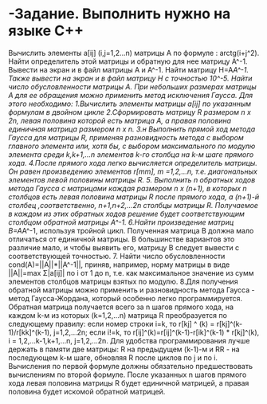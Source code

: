 # -Задание. Выполнить нужно на языке С++
Вычислить элементы a[ij] (i,j=1,2...n) матрицы A по формуле : arctg(i+j^2). Найти определитель этой матрицы и обратную для нее матрицу A^-1. Вывести на экран и в файл матрицы А и А^-1. Найти матрицу H=A*A^-1. Также вывести на экран и в файл матрицу H  с точностью 10^-5. Найти число обусловленности матрицы A.
При небольших размерах матрицы A для ее обращения можно применить метод исключения Гаусса. Для этого необходимо:
1.Вычислить элементы матрицы a[ij] по указанным формулам в двойном цикле
2.Сформировать матрицу R размером n x 2n, левая половина которой есть матрица A, а правая половина единичная матрица размером n x n.
3.н Выполнить прямой ход метода Гаусса для матрицы R, применяя разновидность метода с выбором главного элемента или, хотя бы, с выбором максимального по модулю элемента среди k,k+1,...n элементов k-го столбца на k-м шаге прямого хода.
4.После прямого хода легко вычисляется определитель матрицы. Он равен произведению элементов r[mm], m =1,2,...n, т.е. диагональных элементов левой половины матрицы R.
5. Выполнить n обратных ходов  метода Гаусса с матрицами каждая размером n x (n+1), в которых n столбцов есть левая половина матрицы R после прямого хода, а (n+1)-й столбец ,соответственно, n+1,n+2,...2n столбцы матрицы R. Получаемое в каждом из этих обратных ходов решение будет соответствующим столбцом обратной матрицы A^-1.
6.Найти произведение матриц B=A*A^-1, используя тройной цикл. Полученная матрица B должна мало отличаться от единичной матрицы. В большинстве вариантов это различие мало, и чтобы выявить его, матрицу B следует вывести с соответствующей точностью.
7. Найти число обусловленности cond(A)=||A||*||A^-1||, приняв, например, норму матрицы в виде ||A||=max Σ|a[ij]| по i от 1 до n,
т.е. как максимальное значение из сумм элементов столбцов матрицы взятых по модулю.
8.Для получения обратной матрицы можно применить и разновидность метода Гаусса - метод Гаусса-Жордана, который особенно легко программируется. Обратная матрица получается всего за n шагов прямого хода, на каждом k-м из которых (k=1,2,...n) матрица R преобразуется по следующему правилу: 
если номер строки i=k, то 
r[kj] ^ (k) = r[kj]^(k-1)/r[kk]^(k-1), j=1,2,...2n;
если i!=k, то 
r[ij]^(k)=r[ij]^(k-1)-r[ik]^(k-1) * r[kj]^(k), i = 1,2,...k-1,k+1,...n, j=1,2,...2n.
Для удобства программирования лучше держать в памяти две матрицы: R на предыдущем (k-1)-м и RR - на последующем k-м шаге, обновляя R после циклов по j и по i. Вычисления по первой формуле должны обязательно предшествовать вычислениям по второй формуле. После указанных n шагов прямого хода левая половина матрицы R будет единичной матрицей, а правая половина будет искомой обратной матрицей.
